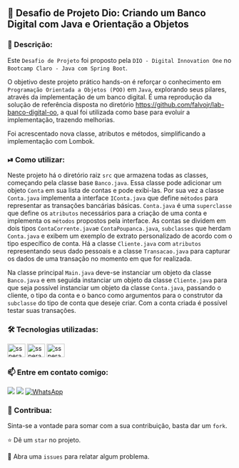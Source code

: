 ## 🏦 Desafio de Projeto Dio: Criando um Banco Digital com Java e Orientação a Objetos

### 📜 Descrição:

Este `Desafio de Projeto` foi proposto pela `DIO - Digital Innovation One` no `Bootcamp Claro - Java com Spring Boot`.

O objetivo deste projeto prático hands-on é reforçar o conhecimento em `Programação Orientada a Objetos (POO)` em `Java`, explorando seus pilares, através da implementação de um banco digital.
É uma reprodução da solução de referência disposta no diretório https://github.com/falvojr/lab-banco-digital-oo, a qual foi utilizada como base para evoluir a implementação, trazendo melhorias.

Foi acrescentado nova classe, atributos e métodos, simplificando a implementação com Lombok.


### ⏯ Como utilizar:

Neste projeto há o diretório raiz `src` que armazena todas as classes, começando pela classe base `Banco.java`. Essa classe pode adicionar um objeto `Conta` em sua lista de contas e pode exibi-las. Por sua vez a classe `Conta.java` implementa a interface `IConta.java` que define `métodos` para representar as transações bancárias básicas. `Conta.java` é uma `superclasse` que define os `atributos` necessários para a criação de uma conta e implementa os `métodos` propostos pela interface. As contas se dividem em dois tipos `ContaCorrente.java`e `ContaPoupanca.java`, `subclasses` que herdam `Conta.java` e exibem um exemplo de extrato personalizado de acordo com o tipo específico de conta. Há a classe `Cliente.java` com `atributos` representando seus dado pessoais e a classe `Transacao.java` para capturar os dados de uma transação no momento em que for realizada.

Na classe principal `Main.java` deve-se instanciar um objeto da classe `Banco.java` e em seguida instanciar um objeto da classe `Cliente.java` para que seja possível instanciar um objeto da classe `Conta.java`, passando o cliente, o tipo da conta e o banco como argumentos para o construtor da `subclasse` do tipo de conta que deseje criar. Com a conta criada é possível testar suas transações.


### 🛠 Tecnologias utilizadas:
<div>
    <img align="center" alt="ssperandio-Java" height="30" width="40" src="https://cdn.jsdelivr.net/gh/devicons/devicon@latest/icons/java/java-original.svg" />
    <img align="center" alt="ssperandio-Git" height="30" width="40" src="https://cdn.jsdelivr.net/gh/devicons/devicon@latest/icons/git/git-original.svg" />
    <img align="center" alt="ssperandio-GitHub" height="30" width="40" src="https://cdn.jsdelivr.net/gh/devicons/devicon@latest/icons/github/github-original.svg" />    
</div>


### 📫 Entre em contato comigo:
<div>
  <a href="https://www.linkedin.com/in/sidneysperandio" target="_blank"><img loading="lazy" src="https://img.shields.io/badge/-LinkedIn-%230077B5?style=for-the-badge&logo=linkedin&logoColor=white" target="_blank"></a>   
  <a href = "mailto:dev.ssperandio@gmail.com"><img loading="lazy" src="https://img.shields.io/badge/Gmail-D14836?style=for-the-badge&logo=gmail&logoColor=white" target="_blank"></a>
  <a href="https://wa.me/5511975018322" target="_blank"><img loading="lazy" src="https://img.shields.io/badge/-WhatsApp-%2325D366?style=for-the-badge&logo=whatsapp&logoColor=white" alt="WhatsApp"></a>
</div>


### 🤝 Contribua:
Sinta-se a vontade para somar com a sua contribuição, basta dar um `fork`.

⭐️ Dê um `star` no projeto.

🐛 Abra uma `issues` para relatar algum problema.